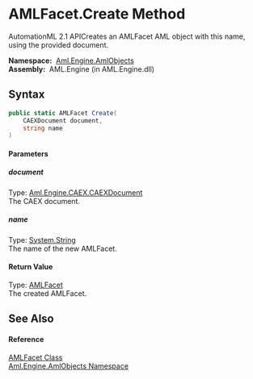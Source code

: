 AMLFacet.Create Method
======================
AutomationML 2.1 APICreates an AMLFacet AML object with this name, using the provided document.

  **Namespace:**  [Aml.Engine.AmlObjects][1]  
  **Assembly:**  AML.Engine (in AML.Engine.dll)

Syntax
------

```csharp
public static AMLFacet Create(
	CAEXDocument document,
	string name
)
```

#### Parameters

##### *document*
Type: [Aml.Engine.CAEX.CAEXDocument][2]  
The CAEX document.

##### *name*
Type: [System.String][3]  
The name of the new AMLFacet.

#### Return Value
Type: [AMLFacet][4]  
The created AMLFacet.

See Also
--------

#### Reference
[AMLFacet Class][4]  
[Aml.Engine.AmlObjects Namespace][1]  

[1]: ../README.md
[2]: ../../Aml.Engine.CAEX/CAEXDocument/README.md
[3]: https://docs.microsoft.com/dotnet/api/system.string
[4]: README.md
[5]: https://www.automationml.org
[6]: ../../icons/logoShade.png